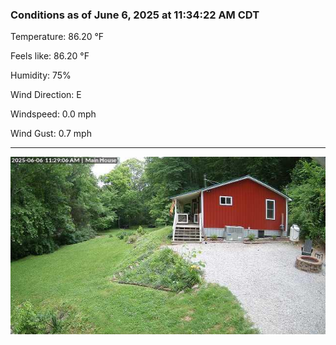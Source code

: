 ### Conditions as of June 6, 2025 at 11:34:22 AM CDT 

Temperature: 86.20 &deg;F

Feels like: 86.20 &deg;F

Humidity: 75%

Wind Direction: E

Windspeed: 0.0 mph

Wind Gust: 0.7 mph

---

<img src="./images/latest.jpeg"/>

